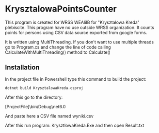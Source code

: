 # KrysztalowaPointsCounter

This program is created for WRSS WEAIiIB for "Kryształowa Kreda" plebiscite. This program have no use outside WRSS organization. It counts points for persons using CSV data source exported from google forms.

It is written using MultiThreading. If you don't want to use multiple threads go to Program.cs and change the line of code calling CalculateWithMultiThreading() method to Calculate() 

## Installation
In the project file in Powershell type this command to build the project: 

```bash
dotnet build KrysztalowaKreda.csproj
```
After this go to the directory:

[ProjectFile]\bin\Debug\net6.0

And paste here a CSV file named wyniki.csv

After this run program: KrysztlowaKreda.Exe and then open Result.txt
